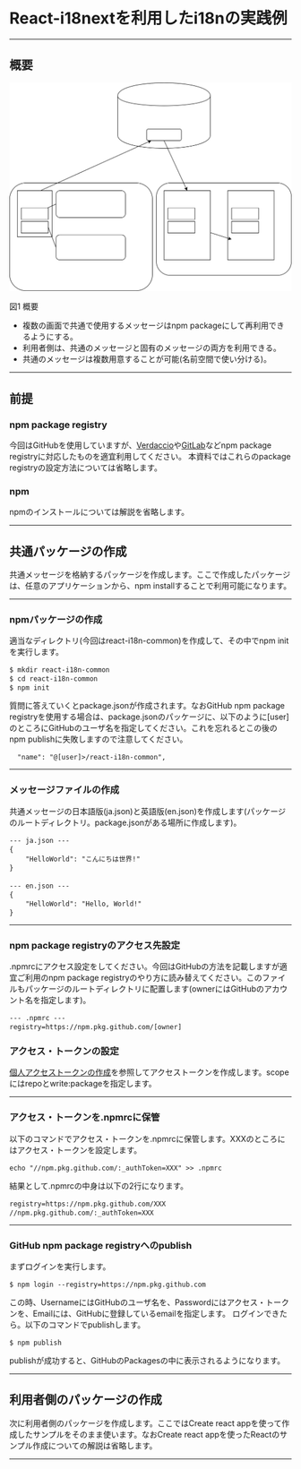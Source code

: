 # React-i18nextを利用したi18nの実践例

---

## 概要

![Abstract](figures/abstract.drawio.svg)

図1 概要

* 複数の画面で共通で使用するメッセージはnpm packageにして再利用できるようにする。
* 利用者側は、共通のメッセージと固有のメッセージの両方を利用できる。
* 共通のメッセージは複数用意することが可能(名前空間で使い分ける)。

---

## 前提

### npm package registry

今回はGitHubを使用していますが、[Verdaccio](https://verdaccio.org)や[GitLab](https://about.gitlab.com)などnpm package registryに対応したものを適宜利用してください。
本資料ではこれらのpackage registryの設定方法については省略します。

### npm

npmのインストールについては解説を省略します。

---

## 共通パッケージの作成

共通メッセージを格納するパッケージを作成します。ここで作成したパッケージは、任意のアプリケーションから、npm installすることで利用可能になります。

---

### npmパッケージの作成

適当なディレクトリ(今回はreact-i18n-common)を作成して、その中でnpm initを実行します。

    $ mkdir react-i18n-common
    $ cd react-i18n-common
    $ npm init

質問に答えていくとpackage.jsonが作成されます。なおGitHub npm package registryを使用する場合は、package.jsonのパッケージに、以下のように[user]のところにGitHubのユーザ名を指定してください。これを忘れるとこの後のnpm publishに失敗しますので注意してください。

      "name": "@[user]>/react-i18n-common",

---

### メッセージファイルの作成

共通メッセージの日本語版(ja.json)と英語版(en.json)を作成します(パッケージのルートディレクトリ。package.jsonがある場所に作成します)。

    --- ja.json ---
    {
        "HelloWorld": "こんにちは世界!"
    }

    --- en.json ---
    {
        "HelloWorld": "Hello, World!"
    }

---

### npm package registryのアクセス先設定

.npmrcにアクセス設定をしてください。今回はGitHubの方法を記載しますが適宜ご利用のnpm package registryのやり方に読み替えてください。このファイルもパッケージのルートディレクトリに配置します(ownerにはGitHubのアカウント名を指定します)。

    --- .npmrc ---
    registry=https://npm.pkg.github.com/[owner]

### アクセス・トークンの設定

[個人アクセストークンの作成](https://docs.github.com/ja/authentication/keeping-your-account-and-data-secure/creating-a-personal-access-token)を参照してアクセストークンを作成します。scopeにはrepoとwrite:packageを指定します。

---

### アクセス・トークンを.npmrcに保管

以下のコマンドでアクセス・トークンを.npmrcに保管します。XXXのところにはアクセス・トークンを設定します。

    echo "//npm.pkg.github.com/:_authToken=XXX" >> .npmrc

結果として.npmrcの中身は以下の2行になります。

    registry=https://npm.pkg.github.com/XXX
    //npm.pkg.github.com/:_authToken=XXX

---

### GitHub npm package registryへのpublish

まずログインを実行します。

    $ npm login --registry=https://npm.pkg.github.com

この時、UsernameにはGitHubのユーザ名を、Passwordにはアクセス・トークンを、Emailには、GitHubに登録しているemailを指定します。
ログインできたら。以下のコマンドでpublishします。

    $ npm publish

publishが成功すると、GitHubのPackagesの中に表示されるようになります。

---

## 利用者側のパッケージの作成

次に利用者側のパッケージを作成します。ここではCreate react appを使って作成したサンプルをそのまま使います。なおCreate react appを使ったReactのサンプル作成についての解説は省略します。

---

